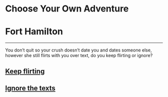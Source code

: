 # Choose Your Own Adventure
# Fort Hamilton
---
You don’t quit so your crush doesn’t date you and dates someone else, however she still flirts with you over text, do you keep flirting or ignore?

## [Keep flirting](flirt-answer.md)
## [Ignore the texts](flirt-ignore.md)